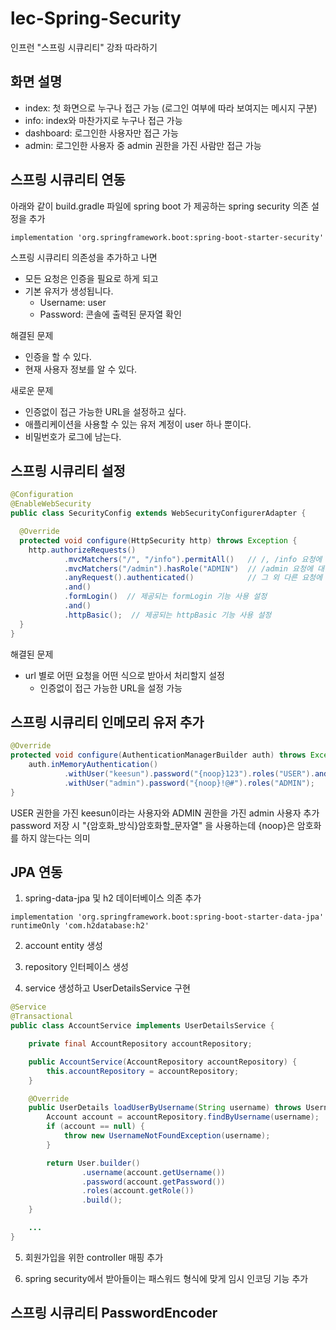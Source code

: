 # lec-Spring-Security
인프런 "스프링 시큐리티" 강좌 따라하기

## 화면 설명
- index: 첫 화면으로 누구나 접근 가능 (로그인 여부에 따라 보여지는 메시지 구분)
- info: index와 마찬가지로 누구나 접근 가능
- dashboard: 로그인한 사용자만 접근 가능
- admin: 로그인한 사용자 중 admin 권한을 가진 사람만 접근 가능

## 스프링 시큐리티 연동
아래와 같이 build.gradle 파일에 spring boot 가 제공하는 spring security 의존 설정을 추가
```
implementation 'org.springframework.boot:spring-boot-starter-security'
```

스프링 시큐리티 의존성을 추가하고 나면
- 모든 요청은 인증을 필요로 하게 되고
- 기본 유저가 생성됩니다.
    + Username: user
    + Password: 콘솔에 출력된 문자열 확인
    
해결된 문제
- 인증을 할 수 있다.
- 현재 사용자 정보를 알 수 있다.

새로운 문제
- 인증없이 접근 가능한 URL을 설정하고 싶다.
- 애플리케이션을 사용할 수 있는 유저 계정이 user 하나 뿐이다.
- 비밀번호가 로그에 남는다.

## 스프링 시큐리티 설정
```java
@Configuration
@EnableWebSecurity
public class SecurityConfig extends WebSecurityConfigurerAdapter {

  @Override
  protected void configure(HttpSecurity http) throws Exception {
    http.authorizeRequests()
            .mvcMatchers("/", "/info").permitAll()   // /, /info 요청에 대해서는 모두 허용
            .mvcMatchers("/admin").hasRole("ADMIN")  // /admin 요청에 대해서는 Role이 ADMIN인 사용자만 허용
            .anyRequest().authenticated()            // 그 외 다른 요청에 대해서는 인증(로그인 여부)만 확인
            .and()
            .formLogin()  // 제공되는 formLogin 기능 사용 설정
            .and()
            .httpBasic();  // 제공되는 httpBasic 기능 사용 설정
  }
}
```

해결된 문제
- url 별로 어떤 요청을 어떤 식으로 받아서 처리할지 설정
  + 인증없이 접근 가능한 URL을 설정 가능
  
## 스프링 시큐리티 인메모리 유저 추가
```java
@Override
protected void configure(AuthenticationManagerBuilder auth) throws Exception {
    auth.inMemoryAuthentication()
            .withUser("keesun").password("{noop}123").roles("USER").and()
            .withUser("admin").password("{noop}!@#").roles("ADMIN");
}
```
USER 권한을 가진 keesun이라는 사용자와 ADMIN 권한을 가진 admin 사용자 추가     
password 저장 시 "{암호화_방식}암호화할_문자열" 을 사용하는데 {noop}은 암호화를 하지 않는다는 의미

## JPA 연동
1. spring-data-jpa 및 h2 데이터베이스 의존 추가
```
implementation 'org.springframework.boot:spring-boot-starter-data-jpa'
runtimeOnly 'com.h2database:h2'
```

2. account entity 생성
   
3. repository 인터페이스 생성

4. service 생성하고 UserDetailsService 구현
```java
@Service
@Transactional
public class AccountService implements UserDetailsService {

    private final AccountRepository accountRepository;

    public AccountService(AccountRepository accountRepository) {
        this.accountRepository = accountRepository;
    }

    @Override
    public UserDetails loadUserByUsername(String username) throws UsernameNotFoundException {
        Account account = accountRepository.findByUsername(username);
        if (account == null) {
            throw new UsernameNotFoundException(username);
        }

        return User.builder()
                .username(account.getUsername())
                .password(account.getPassword())
                .roles(account.getRole())
                .build();
    }

    ...
}
```

5. 회원가입을 위한 controller 매핑 추가

6. spring security에서 받아들이는 패스워드 형식에 맞게 임시 인코딩 기능 추가

## 스프링 시큐리티 PasswordEncoder